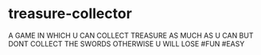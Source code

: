 # treasure-collector
A GAME IN WHICH U CAN COLLECT TREASURE AS MUCH AS U CAN BUT DONT COLLECT THE SWORDS OTHERWISE U WILL LOSE #FUN #EASY 
